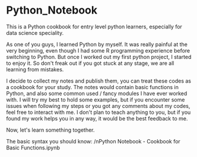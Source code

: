 # Python_Notebook
This is a Python cookbook for entry level python learners, especially for data science speciality.

As one of you guys, I learned Python by myself. It was really painful at the very beginning, even though I had some R programming experience before switching to Python. But once I worked out my first python project, I started to enjoy it. So don't freak out if you got stuck at any stage, we are all learning from mistakes. 

I decide to collect my notes and publish them, you can treat these codes as a cookbook for your study. The notes would contain basic functions in Python, and also some common used / fancy modules I have ever worked with. I will try my best to hold some examples, but if you encounter some issues when following my steps or you got any comments about my codes, feel free to interact with me. I don't plan to teach anything to you, but if you found my work helps you in any way, it would be the best feedback to me.

Now, let's learn something together. 

The basic syntax you should know:
 	/nPython Notebook - Cookbook for Basic Functions.ipynb
